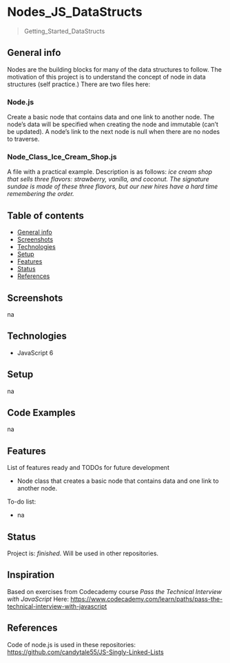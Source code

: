 
# Nodes_JS_DataStructs
>Getting_Started_DataStructs

## General info
Nodes are the building blocks for many of the data structures to follow. The motivation of this project is to understand the concept of node in data structures (self practice.) There are two files here: 


### Node.js 
Create a basic node that contains data and one link to another node. The node’s data will be specified when creating the node and immutable (can’t be updated). A node’s link to the next node is null when there are no nodes to traverse.


### Node_Class_Ice_Cream_Shop.js
A file with a practical example. Description is as follows: _ice cream shop that sells three flavors: strawberry, vanilla, and coconut. The signature sundae is made of these three flavors, but our new hires have a hard time remembering the order._


## Table of contents
* [General info](#general-info)
* [Screenshots](#screenshots)
* [Technologies](#technologies)
* [Setup](#setup)
* [Features](#features)
* [Status](#status)
* [References](#references)

## Screenshots
na

## Technologies
* JavaScript 6

## Setup
na

## Code Examples
na

## Features
List of features ready and TODOs for future development
* Node class that creates a basic node that contains data and one link to another node.

To-do list:
* na

## Status
Project is: _finished_. Will be used in other repositories.

## Inspiration
Based on exercises from Codecademy course _Pass the Technical Interview with JavaScript_ 
Here: https://www.codecademy.com/learn/paths/pass-the-technical-interview-with-javascript

## References
Code of node.js is used in these repositories:
https://github.com/candytale55/JS-Singly-Linked-Lists
